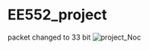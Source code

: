 # EE552_project

packet changed to 33 bit
![project_Noc](https://user-images.githubusercontent.com/82250920/163316486-d8462356-f308-41e0-abc1-913dbbab6430.jpg)

